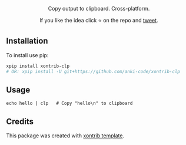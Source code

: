 <p align="center">
Copy output to clipboard. Cross-platform.
</p>

<p align="center">  
If you like the idea click ⭐ on the repo and <a href="https://twitter.com/intent/tweet?text=Nice%20xontrib%20for%20the%20xonsh%20shell!&url=https://github.com/anki-code/xontrib-jump-to-dir" target="_blank">tweet</a>.
</p>

## Installation

To install use pip:

```bash
xpip install xontrib-clp
# OR: xpip install -U git+https://github.com/anki-code/xontrib-clp
```

## Usage

```xsh
echo hello | clp   # Copy "hello\n" to clipboard
```

## Credits

This package was created with [xontrib template](https://github.com/xonsh/xontrib-template).
